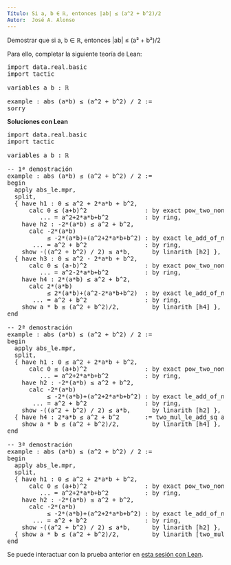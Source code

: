 ```yaml
---
Título: Si a, b ∈ ℝ, entonces |ab| ≤ (a^2 + b^2)/2
Autor:  José A. Alonso
---
```


Demostrar que si a, b ∈ ℝ, entonces |ab| ≤ (a² + b²)/2

Para ello, completar la siguiente teoría de Lean:

<pre lang="lean">
import data.real.basic
import tactic

variables a b : ℝ

example : abs (a*b) ≤ (a^2 + b^2) / 2 :=
sorry
</pre>
<!--more-->

<b>Soluciones con Lean</b>

<pre lang="lean">
import data.real.basic
import tactic

variables a b : ℝ

-- 1ª demostración
example : abs (a*b) ≤ (a^2 + b^2) / 2 :=
begin
  apply abs_le.mpr,
  split,
  { have h1 : 0 ≤ a^2 + 2*a*b + b^2,
      calc 0 ≤ (a+b)^2                : by exact pow_two_nonneg (a + b)
         ... = a^2+2*a*b+b^2          : by ring,
    have h2 : -2*(a*b) ≤ a^2 + b^2,
      calc -2*(a*b)
           ≤ -2*(a*b)+(a^2+2*a*b+b^2) : by exact le_add_of_nonneg_right h1
       ... = a^2 + b^2                : by ring,
    show -((a^2 + b^2) / 2) ≤ a*b,      by linarith [h2] },
  { have h3 : 0 ≤ a^2 - 2*a*b + b^2,
      calc 0 ≤ (a-b)^2                : by exact pow_two_nonneg (a - b)
         ... = a^2-2*a*b+b^2          : by ring,
    have h4 : 2*(a*b) ≤ a^2 + b^2,
      calc 2*(a*b)
           ≤ 2*(a*b)+(a^2-2*a*b+b^2)  : by exact le_add_of_nonneg_right h3
       ... = a^2 + b^2                : by ring,
    show a * b ≤ (a^2 + b^2)/2,         by linarith [h4] },
end

-- 2ª demostración
example : abs (a*b) ≤ (a^2 + b^2) / 2 :=
begin
  apply abs_le.mpr,
  split,
  { have h1 : 0 ≤ a^2 + 2*a*b + b^2,
      calc 0 ≤ (a+b)^2                : by exact pow_two_nonneg (a + b)
         ... = a^2+2*a*b+b^2          : by ring,
    have h2 : -2*(a*b) ≤ a^2 + b^2,
      calc -2*(a*b)
           ≤ -2*(a*b)+(a^2+2*a*b+b^2) : by exact le_add_of_nonneg_right h1
       ... = a^2 + b^2                : by ring,
    show -((a^2 + b^2) / 2) ≤ a*b,      by linarith [h2] },
  { have h4 : 2*a*b ≤ a^2 + b^2       := two_mul_le_add_sq a b,
    show a * b ≤ (a^2 + b^2)/2,         by linarith [h4] },
end

-- 3ª demostración
example : abs (a*b) ≤ (a^2 + b^2) / 2 :=
begin
  apply abs_le.mpr,
  split,
  { have h1 : 0 ≤ a^2 + 2*a*b + b^2,
      calc 0 ≤ (a+b)^2                : by exact pow_two_nonneg (a + b)
         ... = a^2+2*a*b+b^2          : by ring,
    have h2 : -2*(a*b) ≤ a^2 + b^2,
      calc -2*(a*b)
           ≤ -2*(a*b)+(a^2+2*a*b+b^2) : by exact le_add_of_nonneg_right h1
       ... = a^2 + b^2                : by ring,
    show -((a^2 + b^2) / 2) ≤ a*b,      by linarith [h2] },
  { show a * b ≤ (a^2 + b^2)/2,         by linarith [two_mul_le_add_sq a b] },
end
</pre>

Se puede interactuar con la prueba anterior en <a href="https://leanprover-community.github.io/lean-web-editor/#url=https://raw.githubusercontent.com/jaalonso/Calculemus/main/src/Valor_absoluto_del_producto_menor_media_de_cuadrados.lean" rel="noopener noreferrer" target="_blank">esta sesión con Lean</a>.

